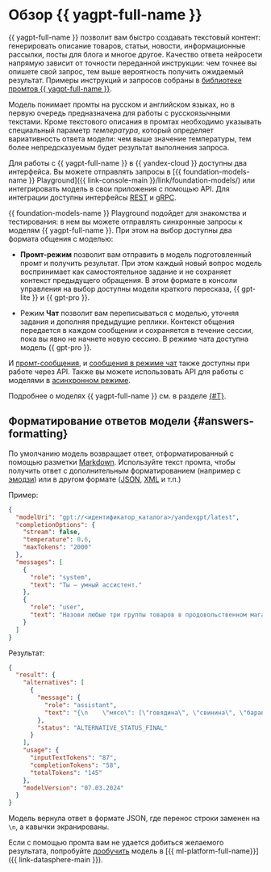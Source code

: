 # Обзор {{ yagpt-full-name }}

{{ yagpt-full-name }} позволит вам быстро создавать текстовый контент: генерировать описание товаров, статьи, новости, информационные рассылки, посты для блога и многое другое. Качество ответа нейросети напрямую зависит от точности переданной инструкции: чем точнее вы опишете свой запрос, тем выше вероятность получить ожидаемый результат. Примеры инструкций и запросов собраны в [библиотеке промтов {{ yagpt-full-name }}](../../prompts/yandexgpt/index.md).

Модель понимает промты на русском и английском языках, но в первую очередь предназначена для работы с русскоязычными текстами. Кроме текстового описания в промтах необходимо указывать специальный параметр _температура_, который определяет вариативность ответа модели: чем выше значение температуры, тем более непредсказуемым будет результат выполнения запроса.

Для работы с {{ yagpt-full-name }} в {{ yandex-cloud }} доступны два интерфейса. Вы можете отправлять запросы в [{{ foundation-models-name }} Playground]({{ link-console-main }}/link/foundation-models/) или интегрировать модель в свои приложения с помощью API. Для интеграции доступны интерфейсы [REST](../../text-generation/api-ref/index.md) и [gRPC](../../text-generation/api-ref/grpc/index.md).

{{ foundation-models-name }} Playground подойдет для знакомства и тестирования: в нем вы можете отправлять синхронные запросы к моделям {{ yagpt-full-name }}. При этом на выбор доступны два формата общения с моделью:

* **Промт-режим** позволит вам отправить в модель подготовленный промт и получить результат. При этом каждый новый вопрос модель воспринимает как самостоятельное задание и не сохраняет контекст предыдущего обращения. В этом формате в консоли управления на выбор доступны модели краткого пересказа, {{ gpt-lite }} и {{ gpt-pro }}.

* Режим **Чат** позволит вам переписываться с моделью, уточняя задания и дополняя предыдущие реплики. Контекст общения передается в каждом сообщении и сохраняется в течение сессии, пока вы явно не начнете новую сессию. В режиме чата доступна модель {{ gpt-pro }}.

И [промт-сообщения](../../operations/yandexgpt/create-prompt.md), и [сообщения в режиме чат](../../operations/yandexgpt/create-chat.md) также доступны при работе через API. Также вы можете использовать API для работы с моделями в [асинхронном режиме](../../operations/yandexgpt/async-request.md).

Подробнее о моделях {{ yagpt-full-name }} см. в разделе [{#T}](models.md).

## Форматирование ответов модели {#answers-formatting}

По умолчанию модель возвращает ответ, отформатированный с помощью разметки [Markdown](https://ru.wikipedia.org/wiki/Markdown). Используйте текст промта, чтобы получить ответ с дополнительным форматированием (например с [эмодзи](https://ru.wikipedia.org/wiki/Эмодзи)) или в другом формате ([JSON](https://ru.wikipedia.org/wiki/JSON), [XML](https://ru.wikipedia.org/wiki/XML) и т.п.)

Пример:

```json
{
  "modelUri": "gpt://<идентификатор_каталога>/yandexgpt/latest",
  "completionOptions": {
    "stream": false,
    "temperature": 0.6,
    "maxTokens": "2000"
  },
  "messages": [
    {
      "role": "system",
      "text": "Ты — умный ассистент."
    },
    {
      "role": "user",
      "text": "Назови любые три группы товаров в продовольственном магазине. Для каждой группы приведи три любые подгруппы, входящие в группу. Представь результат в форме объекта JSON, где каждая группа товаров представлена в виде ключа в объекте JSON, а значениями являются массивы из соответствующих подгрупп. Нужны только данные без вводных фраз и объяснений. Не используй разметку Markdown!"
    }
  ]
}
```

Результат:

```json
{
  "result": {
    "alternatives": [
      {
        "message": {
          "role": "assistant",
          "text": "{\n    \"мясо\": [\"говядина\", \"свинина\", \"баранина\"],\n    \"молочные продукты\": [\"молоко\", \"творог\", \"сметана\"],\n    \"фрукты\": [\"яблоки\", \"бананы\", \"апельсины\"]\n}"
        },
        "status": "ALTERNATIVE_STATUS_FINAL"
      }
    ],
    "usage": {
      "inputTextTokens": "87",
      "completionTokens": "58",
      "totalTokens": "145"
    },
    "modelVersion": "07.03.2024"
  }
}
```

Модель вернула ответ в формате JSON, где перенос строки заменен на `\n`, а кавычки экранированы.

Если с помощью промта вам не удается добиться желаемого результата, попробуйте [дообучить](../../tutorials/yagpt-tuning.md) модель в [{{ ml-platform-full-name}}]({{ link-datasphere-main }}).